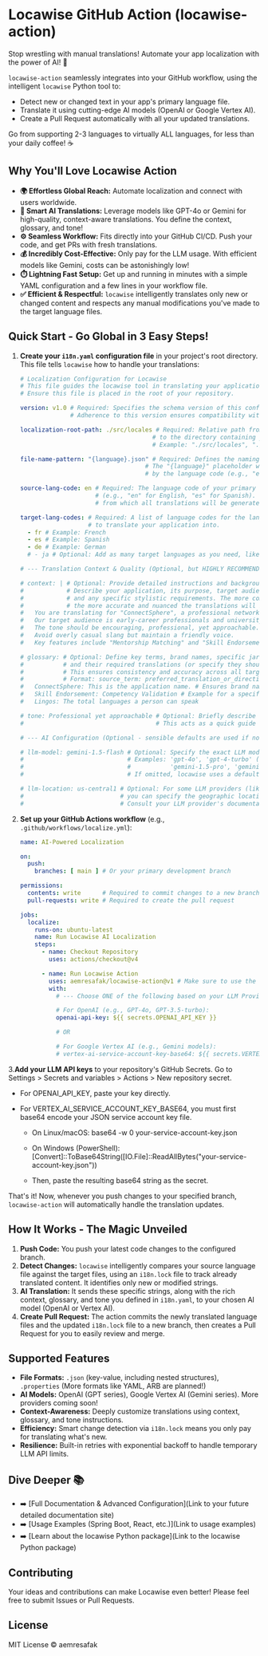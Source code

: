 # Locawise GitHub Action (locawise-action)

Stop wrestling with manual translations! Automate your app localization with the power of AI! 🚀

`locawise-action` seamlessly integrates into your GitHub workflow, using the intelligent `locawise` Python tool to:

*   Detect new or changed text in your app's primary language file.
*   Translate it using cutting-edge AI models (OpenAI or Google Vertex AI).
*   Create a Pull Request automatically with all your updated translations.

Go from supporting 2-3 languages to virtually ALL languages, for less than your daily coffee! ☕️

## Why You'll Love Locawise Action

*   **🌍 Effortless Global Reach:** Automate localization and connect with users worldwide.
*   **🧠 Smart AI Translations:** Leverage models like GPT-4o or Gemini for high-quality, context-aware translations. You define the context, glossary, and tone!
*   **⚙️ Seamless Workflow:** Fits directly into your GitHub CI/CD. Push your code, and get PRs with fresh translations.
*   **💰 Incredibly Cost-Effective:** Only pay for the LLM usage. With efficient models like Gemini, costs can be astonishingly low!
*   **⏱️ Lightning Fast Setup:** Get up and running in minutes with a simple YAML configuration and a few lines in your workflow file.
*   **✅ Efficient & Respectful:** `locawise` intelligently translates only new or changed content and respects any manual modifications you've made to the target language files.

## Quick Start - Go Global in 3 Easy Steps!

1.  **Create your `i18n.yaml` configuration file** in your project's root directory. This file tells `locawise` how to handle your translations:

    ```yaml
    # Localization Configuration for Locawise
    # This file guides the locawise tool in translating your application.
    # Ensure this file is placed in the root of your repository.

    version: v1.0 # Required: Specifies the schema version of this configuration file.
                  # Adherence to this version ensures compatibility with locawise.

    localization-root-path: ./src/locales # Required: Relative path from your repository's root
                                         # to the directory containing your language files.
                                         # Example: "./src/locales", "./config/i18n", "./app/languages"

    file-name-pattern: "{language}.json" # Required: Defines the naming convention for your language files.
                                       # The "{language}" placeholder will be dynamically replaced
                                       # by the language code (e.g., "en.json", "fr.json").

    source-lang-code: en # Required: The language code of your primary (source) language file
                         # (e.g., "en" for English, "es" for Spanish). This is the language
                         # from which all translations will be generated.

    target-lang-codes: # Required: A list of language codes for the languages you want
                       # to translate your application into.
      - fr # Example: French
      - es # Example: Spanish
      - de # Example: German
      # - ja # Optional: Add as many target languages as you need, like Japanese here.

    # --- Translation Context & Quality (Optional, but HIGHLY RECOMMENDED for superior translations!) ---

    # context: | # Optional: Provide detailed instructions and background for the AI.
    #            # Describe your application, its purpose, target audience, brand voice,
    #            # and any specific stylistic requirements. The more comprehensive the context,
    #            # the more accurate and nuanced the translations will be.
    #   You are translating for "ConnectSphere", a professional networking platform.
    #   Our target audience is early-career professionals and university students.
    #   The tone should be encouraging, professional, yet approachable.
    #   Avoid overly casual slang but maintain a friendly voice.
    #   Key features include "Mentorship Matching" and "Skill Endorsements".

    # glossary: # Optional: Define key terms, brand names, specific jargon, or phrases
    #           # and their required translations (or specify they should not be translated).
    #           # This ensures consistency and accuracy across all target languages.
    #           # Format: source_term: preferred_translation_or_directive
    #   ConnectSphere: This is the application name. # Ensures brand name is not translated
    #   Skill Endorsement: Competency Validation # Example for a specific term
    #   Lingos: The total languages a person can speak 

    # tone: Professional yet approachable # Optional: Briefly describe the desired overall tone for the
    #                                     # This acts as a quick guide for the AI, complementing the 'context' field.

    # --- AI Configuration (Optional - sensible defaults are used if not specified) ---

    # llm-model: gemini-1.5-flash # Optional: Specify the exact LLM model you wish to use.
    #                             # Examples: 'gpt-4o', 'gpt-4-turbo' (for OpenAI)
    #                             #           'gemini-1.5-pro', 'gemini-1.0-pro' (for Vertex AI)
    #                             # If omitted, locawise uses a default model from the detected provider.

    # llm-location: us-central1 # Optional: For some LLM providers (like Google Vertex AI),
    #                           # you can specify the geographic location or region for the API endpoint.
    #                           # Consult your LLM provider's documentation for available regions.

    ```

2.  **Set up your GitHub Actions workflow** (e.g., `.github/workflows/localize.yml`):

    ```yaml
    name: AI-Powered Localization

    on:
      push:
        branches: [ main ] # Or your primary development branch

    permissions:
      contents: write      # Required to commit changes to a new branch
      pull-requests: write # Required to create the pull request

    jobs:
      localize:
        runs-on: ubuntu-latest
        name: Run Locawise AI Localization
        steps:
          - name: Checkout Repository
            uses: actions/checkout@v4

          - name: Run Locawise Action
            uses: aemresafak/locawise-action@v1 # Make sure to use the latest version
            with:
              # --- Choose ONE of the following based on your LLM Provider ---

              # For OpenAI (e.g., GPT-4o, GPT-3.5-turbo):
              openai-api-key: ${{ secrets.OPENAI_API_KEY }}

              # OR

              # For Google Vertex AI (e.g., Gemini models):
              # vertex-ai-service-account-key-base64: ${{ secrets.VERTEX_AI_SERVICE_ACCOUNT_KEY_BASE64 }}
    ```

3.**Add your LLM API keys** to your repository's GitHub Secrets. Go to Settings > Secrets and variables > Actions > New repository secret.

- For OPENAI_API_KEY, paste your key directly.

- For VERTEX_AI_SERVICE_ACCOUNT_KEY_BASE64, you must first base64 encode your JSON service account key file.

    - On Linux/macOS: base64 -w 0 your-service-account-key.json

    - On Windows (PowerShell): [Convert]::ToBase64String([IO.File]::ReadAllBytes("your-service-account-key.json"))

    - Then, paste the resulting base64 string as the secret.

That's it! Now, whenever you push changes to your specified branch, `locawise-action` will automatically handle the translation updates.

## How It Works - The Magic Unveiled

1.  **Push Code:** You push your latest code changes to the configured branch.
2.  **Detect Changes:** `locawise` intelligently compares your source language file against the target files, using an `i18n.lock` file to track already translated content. It identifies only new or modified strings.
3.  **AI Translation:** It sends these specific strings, along with the rich context, glossary, and tone you defined in `i18n.yaml`, to your chosen AI model (OpenAI or Vertex AI).
4.  **Create Pull Request:** The action commits the newly translated language files and the updated `i18n.lock` file to a new branch, then creates a Pull Request for you to easily review and merge.

## Supported Features

*   **File Formats:** `.json` (key-value, including nested structures), `.properties` (More formats like YAML, ARB are planned!)
*   **AI Models:** OpenAI (GPT series), Google Vertex AI (Gemini series). More providers coming soon!
*   **Context-Awareness:** Deeply customize translations using context, glossary, and tone instructions.
*   **Efficiency:** Smart change detection via `i18n.lock` means you only pay for translating what's new.
*   **Resilience:** Built-in retries with exponential backoff to handle temporary LLM API limits.

## Dive Deeper 📚

*   ➡️ [Full Documentation & Advanced Configuration](Link to your future detailed documentation site)
*   ➡️ [Usage Examples (Spring Boot, React, etc.)](Link to usage examples)
*   ➡️ [Learn about the locawise Python package](Link to the locawise Python package)

## Contributing

Your ideas and contributions can make Locawise even better! Please feel free to submit Issues or Pull Requests.

## License

MIT License © aemresafak
